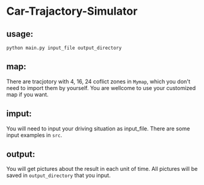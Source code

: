 # Car-Trajactory-Simulator

## usage:
`python main.py input_file output_directory`

## map:
There are tracjotory with 4, 16, 24 coflict zones in `Mymap`, which you don't need to import them by yourself. You are wellcome to use your customized map if you want.

## imput:
You will need to input your driving situation as input_file. There are some input examples in `src`.

## output:
You will get pictures about the result in each unit of time. All pictures will be saved in `output_directory` that you input.

